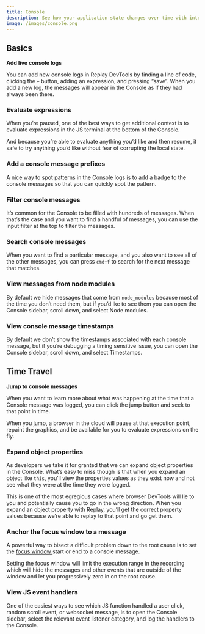```yaml
---
title: Console
description: See how your application state changes over time with interactive console logs.
image: /images/console.png
---
```


## Basics

**Add live console logs**

You can add new console logs in Replay DevTools by finding a line of code, clicking the `+` button, adding an expression, and pressing “save”. When you add a new log, the messages will appear in the Console as if they had always been there.

### **Evaluate expressions**

When you’re paused, one of the best ways to get additional context is to evaluate expressions in the JS terminal at the bottom of the Console.

And because you’re able to evaluate anything you’d like and then resume, it safe to try anything you’d like without fear of corrupting the local state.

### **Add a console message prefixes**

A nice way to spot patterns in the Console logs is to add a badge to the console messages so that you can quickly spot the pattern.

### **Filter console messages**

It’s common for the Console to be filled with hundreds of messages. When that’s the case and you want to find a handful of messages, you can use the input filter at the top to filter the messages.

### Search console messages

When you want to find a particular message, and you also want to see all of the other messages, you can press `cmd+f` to search for the next message that matches.

### **View messages from node modules**

By default we hide messages that come from `node_modules` because most of the time you don’t need them, but if you’d lke to see them you can open the Console sidebar, scroll down, and select Node modules.

### **View console message timestamps**

By default we don’t show the timestamps associated with each console message, but if you’re debugging a timing sensitive issue, you can open the Console sidebar, scroll down, and select Timestamps.

## Time Travel

**Jump to console messages**

When you want to learn more about what was happening at the time that a Console message was logged, you can click the jump button and seek to that point in time.

When you jump, a browser in the cloud will pause at that execution point, repaint the graphics, and be available for you to evaluate expressions on the fly.

### Expand object properties

As developers we take it for granted that we can expand object properties in the Console. What’s easy to miss though is that when you expand an object like `this`, you’ll view the properties values as they exist now and not see what they were at the time they were logged.

This is one of the most egregious cases where browser DevTools will lie to you and potentially cause you to go in the wrong direction. When you expand an object property with Replay, you’ll get the correct property values because we’re able to replay to that point and go get them.

### **Anchor the focus window to a message**

A powerful way to bisect a difficult problem down to the root cause is to set the [focus window ](http://localhost:3001/documentation/time-travel-debugging/bisect-the-problem)start or end to a console message.

Setting the focus window will limit the execution range in the recording which will hide the messages and other events that are outside of the window and let you progressively zero in on the root cause.

### **View JS event handlers**

One of the easiest ways to see which JS function handled a user click, random scroll event, or websocket message, is to open the Console sidebar, select the relevant event listener category, and log the handlers to the Console.

